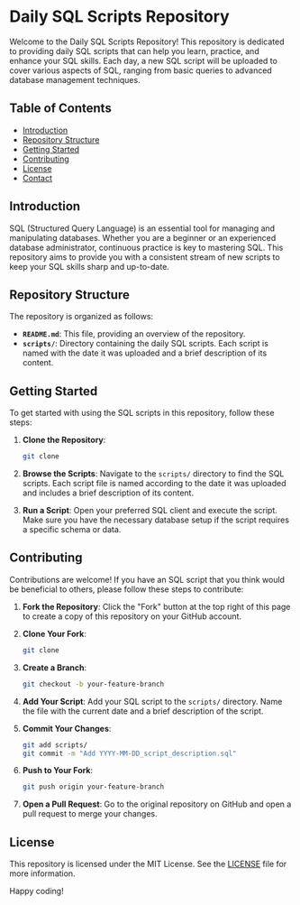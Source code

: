 # Daily SQL Scripts Repository

Welcome to the Daily SQL Scripts Repository! This repository is dedicated to providing daily SQL scripts that can help you learn, practice, and enhance your SQL skills. Each day, a new SQL script will be uploaded to cover various aspects of SQL, ranging from basic queries to advanced database management techniques.

## Table of Contents

- [Introduction](#introduction)
- [Repository Structure](#repository-structure)
- [Getting Started](#getting-started)
- [Contributing](#contributing)
- [License](#license)
- [Contact](#contact)

## Introduction

SQL (Structured Query Language) is an essential tool for managing and manipulating databases. Whether you are a beginner or an experienced database administrator, continuous practice is key to mastering SQL. This repository aims to provide you with a consistent stream of new scripts to keep your SQL skills sharp and up-to-date.

## Repository Structure

The repository is organized as follows:


- **`README.md`**: This file, providing an overview of the repository.
- **`scripts/`**: Directory containing the daily SQL scripts. Each script is named with the date it was uploaded and a brief description of its content.

## Getting Started

To get started with using the SQL scripts in this repository, follow these steps:

1. **Clone the Repository**:
    ```bash
    git clone
    ```

2. **Browse the Scripts**:
    Navigate to the `scripts/` directory to find the SQL scripts. Each script file is named according to the date it was uploaded and includes a brief description of its content.

3. **Run a Script**:
    Open your preferred SQL client and execute the script. Make sure you have the necessary database setup if the script requires a specific schema or data.

## Contributing

Contributions are welcome! If you have an SQL script that you think would be beneficial to others, please follow these steps to contribute:

1. **Fork the Repository**:
    Click the "Fork" button at the top right of this page to create a copy of this repository on your GitHub account.

2. **Clone Your Fork**:
    ```bash
    git clone 
    ```

3. **Create a Branch**:
    ```bash
    git checkout -b your-feature-branch
    ```

4. **Add Your Script**:
    Add your SQL script to the `scripts/` directory. Name the file with the current date and a brief description of the script.

5. **Commit Your Changes**:
    ```bash
    git add scripts/
    git commit -m "Add YYYY-MM-DD_script_description.sql"
    ```

6. **Push to Your Fork**:
    ```bash
    git push origin your-feature-branch
    ```

7. **Open a Pull Request**:
    Go to the original repository on GitHub and open a pull request to merge your changes.

## License

This repository is licensed under the MIT License. See the [LICENSE](LICENSE) file for more information.


Happy coding!
